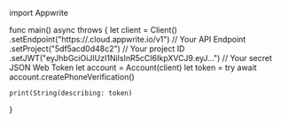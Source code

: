 import Appwrite

func main() async throws {
    let client = Client()
      .setEndpoint("https://<REGION>.cloud.appwrite.io/v1") // Your API Endpoint
      .setProject("5df5acd0d48c2") // Your project ID
      .setJWT("eyJhbGciOiJIUzI1NiIsInR5cCI6IkpXVCJ9.eyJ...") // Your secret JSON Web Token
    let account = Account(client)
    let token = try await account.createPhoneVerification()

    print(String(describing: token)
}
